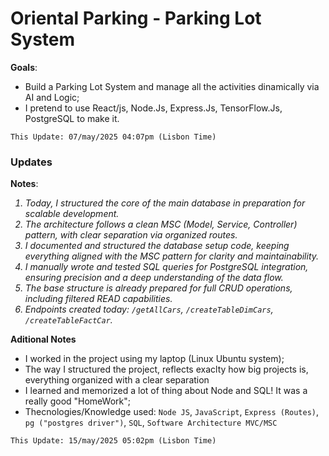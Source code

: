 # Oriental Parking - Parking Lot System

**Goals**:
<ul>
<li>
Build a Parking Lot System and manage all the activities dinamically via AI and Logic;
</li>
<li>
I pretend to use React/js, Node.Js, Express.Js, TensorFlow.Js, PostgreSQL to make it.
</li>
</ul>

`This Update: 07/may/2025 04:07pm (Lisbon Time)`


### Updates

**Notes**: 
<ol>
 <li style="font-style: italic">Today, I structured the core of the main database in preparation for scalable development.</li>
<li style="font-style: italic">The architecture follows a clean MSC (Model, Service, Controller) pattern, with clear separation via organized routes.</li>
<li style="font-style: italic">I documented and structured the database setup code, keeping everything aligned with the MSC pattern for clarity and maintainability.</li>
<li style="font-style: italic">I manually wrote and tested SQL queries for PostgreSQL integration, ensuring precision and a deep understanding of the data flow.</li>
<li style="font-style: italic">The base structure is already prepared for full CRUD operations, including filtered READ capabilities.</li>
<li style="font-style: italic">Endpoints created today: <code>/getAllCars</code>, <code>/createTableDimCars</code>, <code>/createTableFactCar</code>.</li>
</ol>

**Aditional Notes**
<ul>
 <li>I worked in the project using my laptop (Linux Ubuntu system);</li>
 <li>The way I structured the project, reflects exaclty how big projects is, everything organized with a clear separation</li>
 <li>I learned and memorized a lot of thing about Node and SQL! It was a really good "HomeWork";</li>
 <li>Thecnologies/Knowledge used: <code>Node JS</code>, <code>JavaScript</code>, <code>Express (Routes)</code>, <code>pg ("postgres driver")</code>, <code>SQL</code>, <code>Software Architecture MVC/MSC</code></li>
</ul>



`This Update: 15/may/2025 05:02pm (Lisbon Time)`
